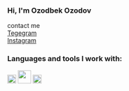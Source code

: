 ### Hi, I'm Ozodbek Ozodov
 
contact me <br>
    <a href="https://t.me/ozodbek_ozodov1" target="_blank"> Tegegram </a>  <br>
    <a href="https://www.instagram.com/ozodbek_ozodov1/" target="_blank"> Instagram </a>
    
### Languages and tools I work with:
<code><img src="https://batflat.org/themes/default/img/css-logo.png](https://banner2.cleanpng.com/20180521/pks/kisspng-php-computer-icons-tonic-vector-5b0302dab92415.0931737615269239947584.jpg" width="20px"></code>
<code><img src="https://www.freepnglogos.com/uploads/html5-logo-png/html5-logo-html-logo-10.png" width="30px"></code>
<code><img src="https://batflat.org/themes/default/img/css-logo.png" width="20px"></code>


